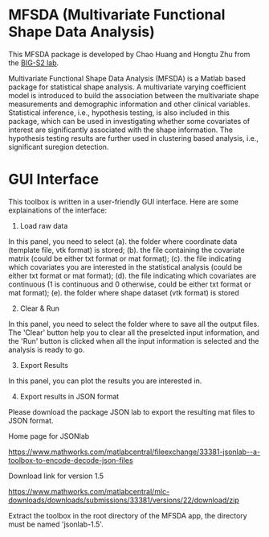 # MFSDA (Multivariate Functional Shape Data Analysis)

This MFSDA package is developed by Chao Huang and Hongtu Zhu from the [BIG-S2 lab](http://odin.mdacc.tmc.edu/bigs2/). 

Multivariate Functional Shape Data Analysis (MFSDA) is a Matlab based package for statistical shape analysis. A multivariate varying coefficient model is introduced to build the association between the multivariate shape measurements and demographic information and other clinical variables. Statistical inference, i.e., hypothesis testing, is also included in this package, which can be used in investigating whether some covariates of interest are significantly associated with the shape information. The hypothesis testing results are further used in clustering based analysis, i.e., significant suregion detection. 

# GUI Interface
This toolbox is written in a user-friendly GUI interface. Here are some explainations of the interface:

1. Load raw data

In this panel, you need to select (a). the folder where coordinate data (template file, vtk format) is stored; (b). the file containing the covariate matrix (could be either txt format or mat format); (c). the file indicating which covariates you are interested in the statistical analysis (could be either txt format or mat format); (d). the file indicating which covariates are continuous (1 is continuous and 0 otherwise, could be either txt format or mat format); (e). the folder where shape dataset (vtk format) is stored

2. Clear & Run

In this panel, you need to select the folder where to save all  the output files. The 'Clear' button help you to clear all the preselcted input information, and the 'Run' button is clicked when all the input information is selected and the analysis is ready to go.

3. Export Results

In this panel, you can plot the results you are interested in. 

4. Export results in JSON format

Please download the package JSON lab to export the resulting mat files to JSON format.

Home page for JSONlab

https://www.mathworks.com/matlabcentral/fileexchange/33381-jsonlab--a-toolbox-to-encode-decode-json-files

Download link for version 1.5

https://www.mathworks.com/matlabcentral/mlc-downloads/downloads/submissions/33381/versions/22/download/zip

Extract the toolbox in the root directory of the MFSDA app, the directory must be named 'jsonlab-1.5'. 

